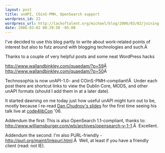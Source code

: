 ```yaml
--- 
layout: post
title: unAPI, COinS-PMH, OpenSearch support
wordpress_id: 22
wordpress_url: http://lackoftalent.org/michael/blog/2006/03/02/joining-the-21st-century-one-hack-at-a-time/
date: 2006-03-02 00:29:50 -05:00
---
```

I've decided to use this blog partly to write about work-related points of interest but also to futz around with blogging technologies and such.Â 

Thanks to a couple of very helpful posts and some neat WordPress hacks

<a href="http://www.wallandbinkley.com/quaedam/?p=59">http://www.wallandbinkley.com/quaedam/?p=59</a>Â 
<a href="http://www.wallandbinkley.com/quaedam/?p=50">http://www.wallandbinkley.com/quaedam/?p=50</a>Â 

Technosophia is now unAPI-1.0- and COinS-PMH-compliant!Â  Under each post there are shortcut links to view the Dublin Core, MODS, and other unAPI formats (should I add them in at a later date).

It started dawning on me today just how useful unAPI might turn out to be, mostly because I re-read <a title="unAPI Slides in PDF" href="http://onebiglibrary.net/files/20060215-c4lc-unapi-opa.pdf" target="_blank">Dan Chudnov's slides</a> for the first time seeing his talk live at <a title="code4lib conference" href="http://code4lib.org/2006" target="_blank">code4libCon</a> '06.

Addendum the first: This is also OpenSearch 1.1-compliant, thanks to: <a title="OpenSearch 1.1 for WordPress 2.0" href="http://www.williamsburger.com/wb/archives/opensearch-v-1-1" target="_blank">http://www.williamsburger.com/wb/archives/opensearch-v-1-1</a>.Â  Excellent.

Addendum the second: I'm also PURL-friendly - <a href="http://purl.org/maint/linkpurl.html">http://purl.org/maint/linkpurl.html</a>.Â  Well, at least if you have a friendly client (read: not IE).
